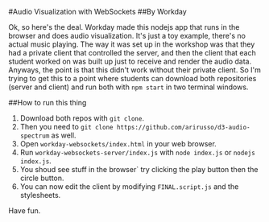 #Audio Visualization with WebSockets
##By Workday

Ok, so here's the deal. Workday made this nodejs app that runs in the browser and does audio visualization. 
It's just a toy example, there's no actual music playing.
The way it was set up in the workshop was that they had a private client that controlled the server, and then the client
that each student worked on was built up just to receive and render the audio data.
Anyways, the point is that this didn't work without their private client. So I'm trying to get this to a point where students can
download both repositories (server and client) and run both with `npm start` in two terminal windows.

##How to run this thing

1. Download both repos with `git clone`. 
2. Then you need to `git clone https://github.com/arirusso/d3-audio-spectrum` as well.
3. Open `workday-websockets/index.html` in your web browser.
4. Run `workday-websockets-server/index.js` with `node index.js` or `nodejs index.js`.
5. You shoud see stuff in the browser` try clicking the play button then the circle button.
6. You can now edit the client by modifying `FINAL.script.js` and the stylesheets.

Have fun.
